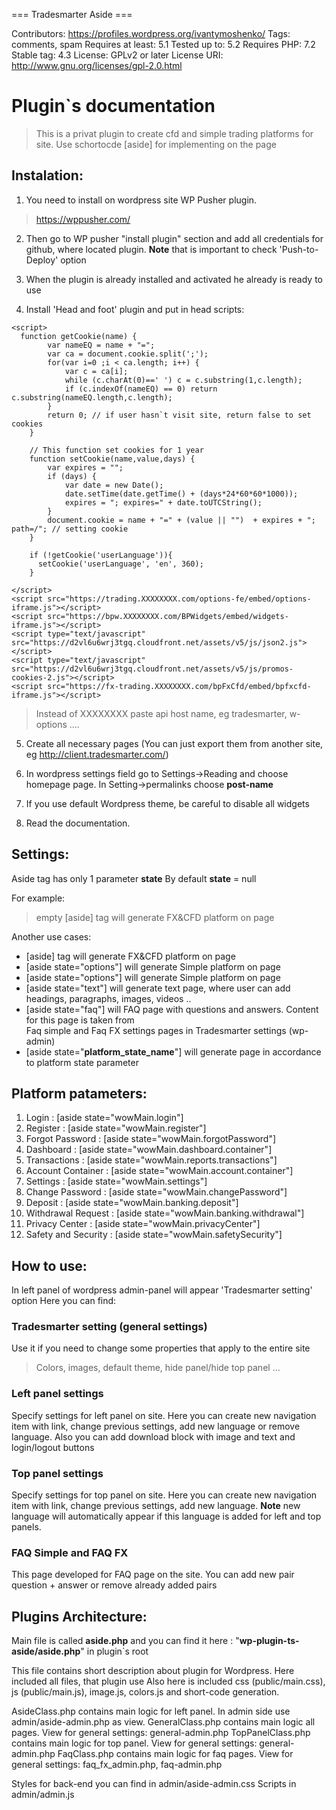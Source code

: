 === Tradesmarter Aside ===

Contributors: https://profiles.wordpress.org/ivantymoshenko/
Tags: comments, spam
Requires at least: 5.1
Tested up to: 5.2
Requires PHP: 7.2
Stable tag: 4.3
License: GPLv2 or later
License URI: http://www.gnu.org/licenses/gpl-2.0.html

# Plugin`s documentation
 
> This is a privat plugin to create cfd and simple trading platforms for site.
> Use schortocde [aside] for implementing on the page

## Instalation: 

1. You need to install on wordpress site WP Pusher plugin. 
> https://wppusher.com/

2. Then go to WP pusher "install plugin" section and add all credentials for github, 
where located plugin. **Note** that is important to check 'Push-to-Deploy' option

3. When the plugin is already installed and activated he already is ready to use

4. Install 'Head and foot' plugin and put in head scripts: 

```
<script>  
  function getCookie(name) { 
        var nameEQ = name + "="; 
        var ca = document.cookie.split(';'); 
        for(var i=0 ;i < ca.length; i++) {
            var c = ca[i];
            while (c.charAt(0)==' ') c = c.substring(1,c.length);
            if (c.indexOf(nameEQ) == 0) return c.substring(nameEQ.length,c.length);
        }
        return 0; // if user hasn`t visit site, return false to set cookies
    }
    
    // This function set cookies for 1 year
    function setCookie(name,value,days) {
        var expires = "";
        if (days) {
            var date = new Date();
            date.setTime(date.getTime() + (days*24*60*60*1000));
            expires = "; expires=" + date.toUTCString();
        }
        document.cookie = name + "=" + (value || "")  + expires + "; path=/"; // setting cookie
    }

    if (!getCookie('userLanguage')){
      setCookie('userLanguage', 'en', 360);
    } 

</script>
<script src="https://trading.XXXXXXXX.com/options-fe/embed/options-iframe.js"></script>
<script src="https://bpw.XXXXXXXX.com/BPWidgets/embed/widgets-iframe.js"></script>
<script type="text/javascript" src="https://d2vl6u6wrj3tgq.cloudfront.net/assets/v5/js/json2.js"></script>
<script type="text/javascript" src="https://d2vl6u6wrj3tgq.cloudfront.net/assets/v5/js/promos-cookies-2.js"></script>
<script src="https://fx-trading.XXXXXXXX.com/bpFxCfd/embed/bpfxcfd-iframe.js"></script>
```

> Instead of XXXXXXXX paste api host name, eg tradesmarter, w-options ....

5. Create all necessary pages (You can just export them from another site, eg http://client.tradesmarter.com/)

6. In wordpress settings field go to Settings->Reading and choose homepage page. In Setting->permalinks choose __post-name__

7. If you use default Wordpress theme, be careful to disable all widgets

8. Read the documentation.

## Settings:

Aside tag has only 1 parameter **state**
By default **state** = null 

For example: 

> empty [aside] tag will generate FX&CFD platform on page 

Another use cases: 

- [aside] tag will generate FX&CFD platform on page 
- [aside state="options"] will generate Simple platform on page 
- [aside state="options"] will generate Simple platform on page 
- [aside state="text"] will generate text page, where user can add headings, paragraphs, images, videos ..
- [aside state="faq"] will FAQ page with questions and answers. Content for this page is taken from  
Faq simple and Faq FX settings pages in Tradesmarter settings (wp-admin)
- [aside state="__platform_state_name__"] will generate page in accordance to platform state parameter

## Platform patameters: 

1. Login : [aside state="wowMain.login"]
2. Register : [aside state="wowMain.register"]
3. Forgot Password : [aside state="wowMain.forgotPassword"]
4. Dashboard : [aside state="wowMain.dashboard.container"]
5. Transactions : [aside state="wowMain.reports.transactions"]
6. Account Container : [aside state="wowMain.account.container"]
7. Settings : [aside state="wowMain.settings"]
8. Change Password : [aside state="wowMain.changePassword"]
9. Deposit : [aside state="wowMain.banking.deposit"]
10. Withdrawal Request : [aside state="wowMain.banking.withdrawal"]
11. Privacy Center : [aside state="wowMain.privacyCenter"]
12. Safety and Security : [aside state="wowMain.safetySecurity"]

## How to use: 

In left panel of wordpress admin-panel will appear 'Tradesmarter setting' option 
Here you can find: 

### Tradesmarter setting (general settings) 

Use it if you need to change some properties that apply to the entire site

> Colors, images, default theme, hide panel/hide top panel ... 

### Left panel settings 

Specify settings for left panel on site. 
Here you can create new navigation item with link, change previous settings, add new language 
or remove language. Also you can add download block with image and text and login/logout buttons

### Top panel settings 

Specify settings for top panel on site. 
Here you can create new navigation item with link, change previous settings, add new language.
**Note** new language will automatically appear if this language is added for left and top panels.

### FAQ Simple and FAQ FX 

This page developed for FAQ page on the site. You can add new pair question + answer or remove already added pairs

## Plugins Architecture: 

Main file is called **aside.php** and you can find it here : "__wp-plugin-ts-aside/aside.php__" in plugin`s root

This file contains short description about plugin for Wordpress. Here included all files, that plugin use
Also here is included css (public/main.css), js (public/main.js), image.js, colors.js and short-code generation.


AsideClass.php contains main logic for left panel. In admin side use admin/aside-admin.php as view. 
GeneralClass.php contains main logic all pages. View for general settings: general-admin.php
TopPanelClass.php contains main logic for top panel. View for general settings: general-admin.php
FaqClass.php contains main logic for faq pages. View for general settings: faq_fx_admin.php, faq-admin.php

Styles for back-end you can find in admin/aside-admin.css
Scripts in admin/admin.js

